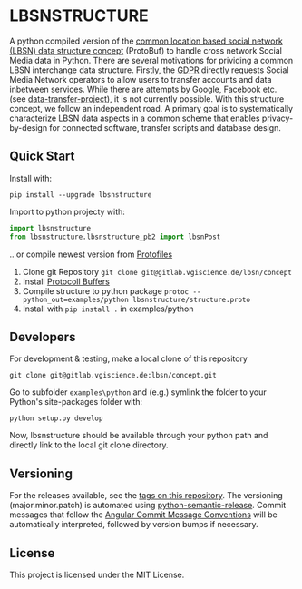 # LBSNSTRUCTURE

A python compiled version of the [common location based social network (LBSN) data structure concept](https://gitlab.vgiscience.de/lbsn/concept) (ProtoBuf) to handle cross network Social Media data in Python.
There are several motivations for prividing a common LBSN interchange data structure. Firstly, the [GDPR](https://eur-lex.europa.eu/legal-content/EN/TXT/?uri=CELEX%3A32016R0679) directly requests Social Media Network operators to allow users to transfer accounts and data inbetween services. 
While there are attempts by Google, Facebook etc. (see [data-transfer-project](https://github.com/google/data-transfer-project)), it is not currently possible. With this structure concept, we follow an independent road.
A primary goal is to systematically characterize LBSN data aspects in a common scheme that enables privacy-by-design for connected software, transfer scripts and database design.

## Quick Start

Install with:  
```shell
pip install --upgrade lbsnstructure
```

Import to python projecty with:  
```python
import lbsnstructure
from lbsnstructure.lbsnstructure_pb2 import lbsnPost
```

.. or compile newest version from [Protofiles](https://gitlab.vgiscience.de/lbsn/concept)

1. Clone git Repository `git clone git@gitlab.vgiscience.de/lbsn/concept`
2. Install [Protocoll Buffers](https://github.com/google/protobuf/releases)
3. Compile structure to python package `protoc --python_out=examples/python lbsnstructure/structure.proto`  
4. Install with `pip install .` in examples/python

## Developers

For development & testing, make a local clone of this repository  
```shell
git clone git@gitlab.vgiscience.de:lbsn/concept.git
```

Go to subfolder `examples\python` and (e.g.) symlink the folder to your  
Python's site-packages folder with:  
```shell
python setup.py develop
```

Now, lbsnstructure should be available through your python path and directly link to the local git clone directory.

## Versioning

For the releases available, see the [tags on this repository](/../tags). 
The versioning (major.minor.patch) is automated using [python-semantic-release](https://github.com/relekang/python-semantic-release).
Commit messages that follow the [Angular Commit Message Conventions](https://github.com/angular/angular.js/blob/master/DEVELOPERS.md#-git-commit-guidelines) will be automatically interpreted, 
followed by version bumps if necessary. 

## License

This project is licensed under the  MIT License.